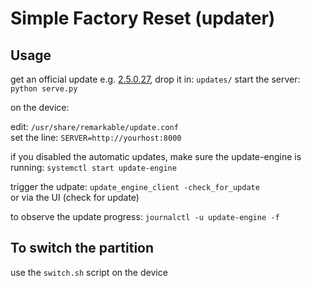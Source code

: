 # Simple Factory Reset (updater)

## Usage
get an official update e.g. [2.5.0.27](https://eu-central-1.linodeobjects.com:443/remarkable-2/build/reMarkable%20Device%20Beta/RM110/2.5.0.27/2.5.0.27_reMarkable2.signed), drop it in:
`updates/`
start the server: `python serve.py`  

on the device:

edit: `/usr/share/remarkable/update.conf`  
set the line: `SERVER=http://yourhost:8000`  

if you disabled the automatic updates, make sure the update-engine is running: `systemctl start update-engine`

trigger the udpate: `update_engine_client -check_for_update`  
or via the UI (check for update)

to observe the update progress: `journalctl -u update-engine -f`  


## To switch the partition
use the `switch.sh` script on the device

